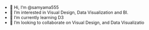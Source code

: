 - 👋 Hi, I’m @samyama555
- 👀 I’m interested in Visual Design, Data Visualization and BI.
- 🌱 I’m currently learning D3
- 💞️ I’m looking to collaborate on Visual Design, and Data Visualizatio

<!---
samyama555/samyama555 is a ✨ special ✨ repository because its `README.md` (this file) appears on your GitHub profile.
You can click the Preview link to take a look at your changes.
--->
